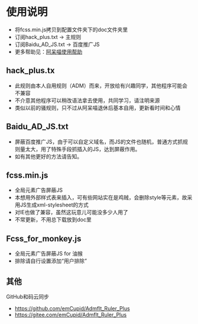 # 使用说明
* 将fcss.min.js拷贝到配置文件夹下的doc文件夹里
* 订阅hack_plus.txt -> 主规则
* 订阅Baidu_AD_JS.txt -> 百度推广JS
* 更多帮助见：[阿呆喵使用帮助](http://doc.admflt.com/)

## hack_plus.tx
* 此规则由本人自用规则（ADM）而来，开放给有兴趣同学，其他程序可能会不兼容
* 不介意其他程序可以稍改语法拿去使用，共同学习，请注明来源
* 类似以前的骚规则，只不过从阿呆喵退休后基本自用，更新看时间和心情

## Baidu_AD_JS.txt
* 屏蔽百度推广JS，由于可以自定义域名，而JS的文件也随机，普通方式抓规则量太大，用了特殊手段抓插入的JS，达到屏蔽作用。
* 如有其他更好的方法请告知。

## fcss.min.js
* 全局元素广告屏蔽JS
* 本想用外部样式表来插入，可有些网站实在是鸡贼，会删除style等元素，故采用JS生成xml-stylesheet的方式
* 对IE也做了兼容，虽然这玩意儿可能没多少人用了
* 不常更新，不用总下载放到doc里

## Fcss_for_monkey.js
* 全局元素广告屏蔽JS for 油猴
* 排除请自行设置添加“用户排除”

## 其他
GitHub和码云同步
* https://github.com/emCupid/Admflt_Ruler_Plus
* https://gitee.com/emCupid/Admflt_Ruler_Plus
